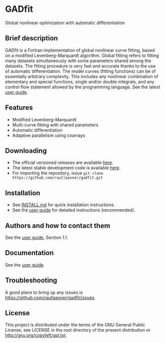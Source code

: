 GADfit
======

Global nonlinear optimization with automatic differentiation

Brief description
-----------------

GADfit is a Fortran implementation of global nonlinear curve fitting, based on a modified Levenberg-Marquardt algorithm. Global fitting refers to fitting many datasets simultaneously with some parameters shared among the datasets. The fitting procedure is very fast and accurate thanks to the use of automatic differentiation. The model curves (fitting functions) can be of essentially arbitrary complexity. This includes any nonlinear combination of elementary and special functions, single and/or double integrals, and any control flow statement allowed by the programming language. See the latest [user guide](https://raullaasner.github.io/gadfit/doc/user_guide/user_guide.pdf).

Features
--------

* Modified Levenberg-Marquardt
* Multi-curve fitting with shared parameters
* Automatic differentiation
* Adaptive parallelism using coarrays

Downloading
-----------

* The official versioned releases are available [here](https://github.com/raullaasner/gadfit/releases).
* The latest stable development code is available [here](https://github.com/raullaasner/gadfit/archive/master.zip).
* For importing the repository, issue `git clone https://github.com/raullaasner/gadfit.git`

Installation
------------

* See [INSTALL.md](https://github.com/raullaasner/gadfit/blob/master/INSTALL.md) for quick installation instructions.
* See the [user guide](https://raullaasner.github.io/gadfit/doc/user_guide/user_guide.pdf) for detailed instructions (recommended).

Authors and how to contact them
-------------------------------

See the [user guide](https://raullaasner.github.io/gadfit/doc/user_guide/user_guide.pdf), Section 1.1.

Documentation
-------------

See the [user guide](https://raullaasner.github.io/gadfit/doc/user_guide/user_guide.pdf).

Troubleshooting
---------------

A good place to bring up any issues is https://github.com/raullaasner/gadfit/issues.

License
-------

This project is distributed under the terms of the GNU General Public License, see LICENSE in the root directory of the present distribution or http://gnu.org/copyleft/gpl.txt.
